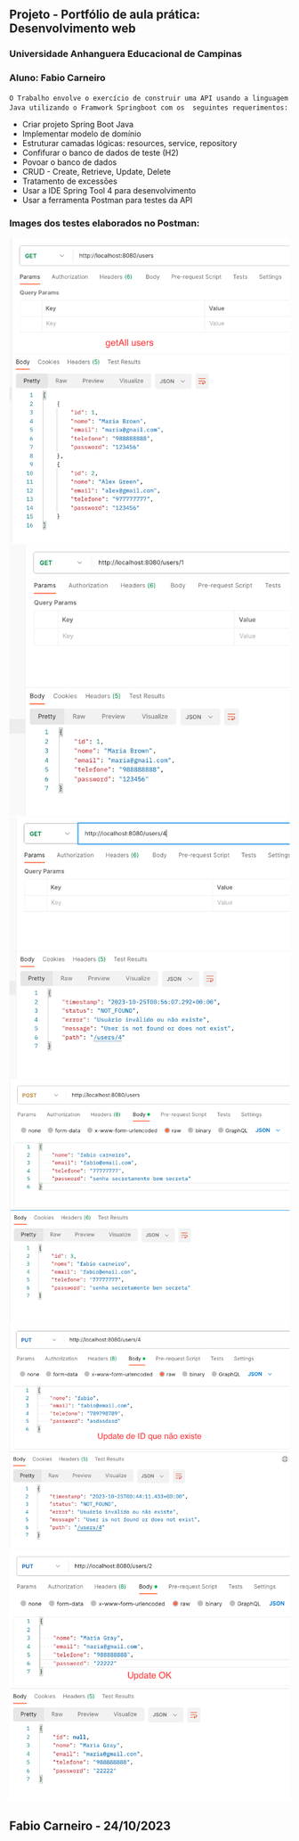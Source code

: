 ## Projeto - Portfólio de aula prática: Desenvolvimento web
### Universidade Anhanguera Educacional de Campinas

### Aluno: Fabio Carneiro


`
O Trabalho envolve o exercício de construir uma API usando
a linguagem Java utilizando o Framwork Springboot com os 
seguintes requerimentos:
`

* Criar projeto Spring Boot Java
* Implementar modelo de domínio
* Estruturar camadas lógicas: resources, service, repository
* Confifurar o banco de dados de teste (H2)
* Povoar o banco de dados
* CRUD - Create, Retrieve, Update, Delete
* Tratamento de excessões
* Usar a IDE Spring Tool 4 para desenvolvimento
* Usar a ferramenta Postman para testes da API

### Images dos testes elaborados no Postman:

![alt text](img/getAll-users.png)
![alt text](img/getbyid.png)
![alt text](img/getById-id-invalido.png)
![alt text](img/insert.png)
![alt text](img/update-id-invalido.png)
![alt text](img/update-OK.png)

## Fabio Carneiro - 24/10/2023
